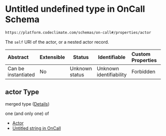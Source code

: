 # Untitled undefined type in OnCall Schema

```txt
https://platform.codeclimate.com/schemas/on-call#/properties/actor
```

The `self` URI of the actor, or a nested actor record.


| Abstract            | Extensible | Status         | Identifiable            | Custom Properties | Additional Properties | Access Restrictions | Defined In                                                                           |
| :------------------ | ---------- | -------------- | ----------------------- | :---------------- | --------------------- | ------------------- | ------------------------------------------------------------------------------------ |
| Can be instantiated | No         | Unknown status | Unknown identifiability | Forbidden         | Allowed               | none                | [OnCall.schema.json\*](../../spec/schemas/OnCall.schema.json "open original schema") |

## actor Type

merged type ([Details](oncall-properties-actor.md))

one (and only one) of

-   [Actor](calendarevent-properties-attendees-items-author-oneof-actor.md "check type definition")
-   [Untitled string in OnCall](oncall-properties-actor-oneof-1.md "check type definition")
